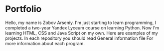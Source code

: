 # Portfolio
Hello, my name is Zobov Arseniy. 
I'm just starting to learn programming, 
I completed a two-year Yandex Lyceum course on learning Python. 
Now I'm learning HTML, CSS and Java Script on my own. 
Here are examples of my projects.
In each repository you should read General information file
For more information about each program.
